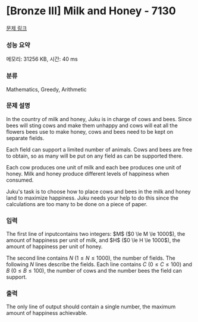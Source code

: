 # [Bronze III] Milk and Honey - 7130

[문제 링크](https://www.acmicpc.net/problem/7130) 

### 성능 요약

메모리: 31256 KB, 시간: 40 ms

### 분류

Mathematics, Greedy, Arithmetic

### 문제 설명

<p>In the country of milk and honey, Juku is in charge of cows and bees. Since bees will sting cows and make them unhappy and cows will eat all the flowers bees use to make honey, cows and bees need to be kept on separate fields.

Each field can support a limited number of animals. Cows and bees are free to obtain, so as many will be put on any field as can be supported there.

Each cow produces one unit of milk and each bee produces one unit of honey. Milk and honey produce different levels of happiness when consumed.

Juku's task is to choose how to place cows and bees in the milk and honey land to maximize happiness. Juku needs your help to do this since the calculations are too many to be done on a piece of paper.</p>

### 입력 

<p>The first line of inputcontains two integers: $M$ ($0 \le M \le 1000$), the amount of happiness per unit of milk, and $H$ ($0 \le H \le 1000$), the amount of happiness per unit of honey.

The second line contains $N$ ($1 \le N \le 1000$), the number of fields. The following $N$ lines describe the fields. Each line contains $C$ ($0 \le C \le 100$) and $B$ ($0 \le B \le 100$), the number of cows and the number bees the field can support.</p>

### 출력 

<p>The only line of output should contain a single number, the maximum amount of happiness achievable.</p>
